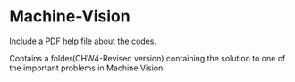 # Machine-Vision
Include a PDF help file about the codes.

Contains a folder(CHW4-Revised version) containing the solution to one of the important problems in Machine Vision.
